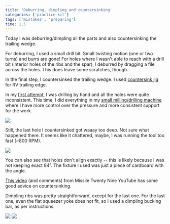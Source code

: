 ```yaml
---
title: 'Deburring, dimpling and countersinking'
categories: ['practice-kit']
tags: ['mistakes', 'preparing']
time: 1.5
---
```


Today I was deburring/dimpling all the parts and also countersinking the trailing wedge.

<!-- more -->

For deburring, I used a small drill bit. Small twisting motion (one or two turns) and burrs are gone! For holes where I wasn't able to reach with a drill bit (interior holes of the ribs and the spar), I deburred by dragging a file across the holes. This does leave some scratches, though.

In the final step, I countersinked the trailing wedge. I used [countersink jig](https://www.cleavelandtool.com/products/countersink-jig-for-rv-trailing-edge-wedge) for RV trailing edge.

In my [first attempt](../2022-03-10-practice-kit-lessons), I was drilling by hand and all the holes were quite inconsistent. This time, I did everything in my [small milling/drilling machine](https://www.harborfreight.com/two-speed-variable-bench-mill-drill-machine-44991.html) where I have more control over the pressure and more consistent support for the work.

![](0-okay-holes.jpeg)

<Mistake />

Still, the last hole I countersinked got waaay too deep. Not sure what happened there. It seems like it chattered, maybe, I was running the tool too fast (~800 RPM).

![](1-hole-too-large.jpeg)

You can also see that holes don't align exactly -- this is likely because I was not keeping exact 84°. The fixture I used was just a piece of cardboard with the angle.

[This video](https://www.youtube.com/watch?v=7K6SUD-lmWI) (and comments) from Missile Twenty Nine YouTube has some good advice on countersinking.

Dimpling ribs was pretty straightforward, except for the last one. For the last one, even the flat squeezer yoke does not fit, so I used a dimpling bucking bar, as per instructions.

![](2-dimpling-setup.jpeg)
![](3-dimpling-bucking-bar.jpeg)
